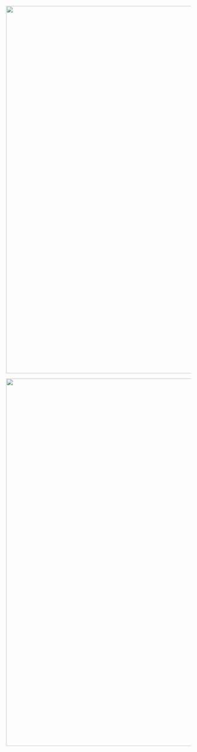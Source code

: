 

<p align="center">
  <img src="https://media.giphy.com/media/v1.Y2lkPTc5MGI3NjExeTJybGF5ODA0bWU1eXBoMjViNjA5ZXFlNm5hOGVieDRoZjd2MXhpeiZlcD12MV9naWZzX3NlYXJjaCZjdD1n/JpG2A9P3dPHXaTYrwu/giphy.gif" width="1000" height="1000"/>
</p>

<p align="center">
  <img src="https://media.giphy.com/media/v1.Y2lkPTc5MGI3NjExemRzejc5N2V0aHFuODUzNmJ3OXZhb3ZyamZjaWhvMnJhaHI0aGgzdCZlcD12MV9naWZzX3NlYXJjaCZjdD1n/vxBUmPA1bq0RyWi4et/giphy.gif" width="1000" height="1000"/>
</p>

